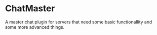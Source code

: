 # ChatMaster
A master chat plugin for servers that need some basic functionallity and some more advanced things.
